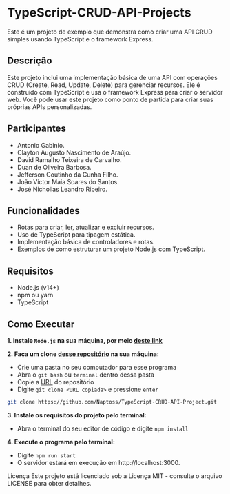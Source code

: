 # TypeScript-CRUD-API-Projects

Este é um projeto de exemplo que demonstra como criar uma API CRUD simples usando TypeScript e o framework Express.

## Descrição

Este projeto inclui uma implementação básica de uma API com operações CRUD (Create, Read, Update, Delete) para gerenciar recursos. Ele é construído com TypeScript e usa o framework Express para criar o servidor web. Você pode usar este projeto como ponto de partida para criar suas próprias APIs personalizadas.

## Participantes

- Antonio Gabinio.
- Clayton Augusto Nascimento de Araújo.
- David Ramalho Teixeira de Carvalho.
- Duan de Oliveira Barbosa.
- Jefferson Coutinho da Cunha Filho.
- João Víctor Maia Soares do Santos.
- José Nichollas Leandro Ribeiro.


## Funcionalidades

- Rotas para criar, ler, atualizar e excluir recursos.
- Uso de TypeScript para tipagem estática.
- Implementação básica de controladores e rotas.
- Exemplos de como estruturar um projeto Node.js com TypeScript.

## Requisitos

- Node.js (v14+)
- npm ou yarn
- TypeScript

## Como Executar

**1. Instale `Node.js` na sua máquina, por meio [deste link](https://nodejs.org/)**

**2. Faça um clone [desse repositório](https://github.com/Naptoss/TypeScript-CRUD-API-Project.git) na sua máquina:**

* Crie uma pasta no seu computador para esse programa
* Abra o `git bash` ou `terminal` dentro dessa pasta
* Copie a [URL](https://github.com/Naptoss/TypeScript-CRUD-API-Project.git) do repositório
* Digite `git clone <URL copiada>` e pressione `enter`
```bash
git clone https://github.com/Naptoss/TypeScript-CRUD-API-Project.git
```

**3. Instale os requisitos do projeto pelo terminal:**

* Abra o terminal do seu editor de código e digite `npm install`

**4. Execute o programa pelo terminal:**
* Digite `npm run start`
* O servidor estará em execução em http://localhost:3000.

Licença
Este projeto está licenciado sob a Licença MIT - consulte o arquivo LICENSE para obter detalhes.




